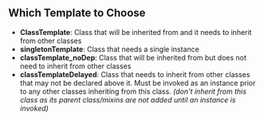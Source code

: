 ## Which Template to Choose ##

- **ClassTemplate**: Class that will be inherited from and it needs to inherit from other classes
- **singletonTemplate**: Class that needs a single instance
- **classTemplate_noDep**: Class that will be inherited from but does not need to inherit from other classes
- **classTemplateDelayed**: Class that needs to inherit from other classes that may not be declared above it. Must be invoked as an instance prior to any other classes inheriting from this class. *(don't inherit from this class as its parent class/mixins are not added until an instance is invoked)*
